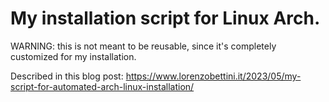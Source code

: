 # My installation script for Linux Arch.

WARNING: this is not meant to be reusable, since it's completely customized for my installation.

Described in this blog post: https://www.lorenzobettini.it/2023/05/my-script-for-automated-arch-linux-installation/
